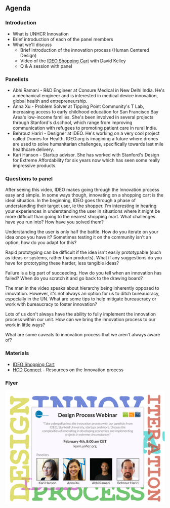 ## Agenda

### Introduction

* What is UNHCR Innovation
* Brief introduction of each of the panel members
* What we'll discuss
  * Brief introduction of the innovation process (Human Centered Design)
  * Video of the [IDEO Shopping Cart](http://www.youtube.com/watch?v=M66ZU2PCIcM) with David Kelley
  * Q & A session with panel

### Panelists

* Abhi Ramani - R&D Engineer at Consure Medical in New Delhi India. He's a mechanical engineer and is interested in medical device innovation, global health and entrepreneurship. 
* Anna Xu -  Problem Solver at Tipping Point Community's T Lab, increasing access to early childhood education for San Francisco Bay Area's low-income families. She's been involved in several projects through Stanford's d.school, which range from improving communication with refugees to promoting patient care in rural India.
* Behrouz Hariri - Designer at IDEO. He's working on a very cool project called Drones for Health. IDEO.org is imagining a future where drones are used to solve humanitarian challenges, specifically towards last mile healthcare delivery.
* Kari Hanson - Startup advisor. She has worked with Stanford's Design for Extreme Affordability for six years now which has seen some really impressive products.

### Questions to panel

After seeing this video, IDEO makes going through the Innovation process easy and simple. In some ways though, innovating on a shopping cart is the ideal situation. In the beginning, IDEO goes through a phase of understanding their target user, ie the shopper. I'm interesting in hearing your experiences in understanding the user in situations where it might be more difficult than going to the nearest shopping mart. What challenges have you run into? How have you solved them?

Understanding the user is only half the battle. How do you iterate on your idea once you have it? Sometimes testing it on the community isn't an option, how do you adapt for this?

Rapid prototyping can be difficult if the idea isn't easily prototypable (such as ideas or systems, rather than products). What if any suggestions do you have for prototyping these harder, less tangible ideas?

Failure is a big part of succeeding. How do you tell when an innovation has failed? When do you scratch it and go back to the drawing board?

The man in the video speaks about hierarchy being inherently opposed to innovation. However, it's not always an option for us to ditch bureaucracy, especially in the UN. What are some tips to help mitigate bureaucracy or work with bureaucracy to foster innovation?

Lots of us don't always have the ability to fully implement the innovation process within our unit. How can we bring the innovation process to our work in little ways?

What are some caveats to innovation process that we aren't always aware of?

### Materials

* [IDEO Shopping Cart](http://www.youtube.com/watch?v=M66ZU2PCIcM)
* [HCD Connect](http://www.hcdconnect.org/) - Resources on the Innovation process

### Flyer

![Design Process Flyer](flyer.jpg)


